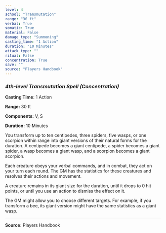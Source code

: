 ```yaml
---
level: 4
school: "Transmutation"
range: "30 ft"
verbal: True
somatic: True
material: False
damage_type: "Summoning"
casting_time: "1 Action"
duration: "10 Minutes"
attack_type: ""
ritual: False
concentration: True
save: ""
source: "Players Handbook"
---
```


### *4th-level Transmutation Spell* *(Concentration)*

**Casting Time:** 1 Action

**Range:** 30 ft

**Components:** V, S

**Duration:** 10 Minutes

You transform up to ten centipedes, three spiders, five wasps, or one scorpion within range into giant versions of their natural forms for the duration. A centipede becomes a giant centipede, a spider becomes a giant spider, a wasp becomes a giant wasp, and a scorpion becomes a giant scorpion.
 
 Each creature obeys your verbal commands, and in combat, they act on your turn each round. The GM has the statistics for these creatures and resolves their actions and movement.
 
 A creature remains in its giant size for the duration, until it drops to 0 hit points, or until you use an action to dismiss the effect on it.
 
 The GM might allow you to choose different targets. For example, if you transform a bee, its giant version might have the same statistics as a giant wasp.

---
**Source:** Players Handbook
